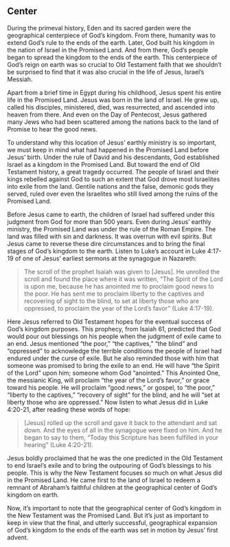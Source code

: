 ## Center

During the primeval history, Eden and its sacred garden were the geographical centerpiece of God’s kingdom. From there, humanity was to extend God’s rule to the ends of the earth. Later, God built his kingdom in the nation of Israel in the Promised Land. And from there, God’s people began to spread the kingdom to the ends of the earth. This centerpiece of God’s reign on earth was so crucial to Old Testament faith that we shouldn’t be surprised to find that it was also crucial in the life of Jesus, Israel’s Messiah.

Apart from a brief time in Egypt during his childhood, Jesus spent his entire life in the Promised Land. Jesus was born in the land of Israel. He grew up, called his disciples, ministered, died, was resurrected, and ascended into heaven from there. And even on the Day of Pentecost, Jesus gathered many Jews who had been scattered among the nations back to the land of Promise to hear the good news.

To understand why this location of Jesus’ earthly ministry is so important, we must keep in mind what had happened in the Promised Land before Jesus’ birth. Under the rule of David and his descendants, God established Israel as a kingdom in the Promised Land. But toward the end of Old Testament history, a great tragedy occurred. The people of Israel and their kings rebelled against God to such an extent that God drove most Israelites into exile from the land. Gentile nations and the false, demonic gods they served, ruled over even the Israelites who still lived among the ruins of the Promised Land.

Before Jesus came to earth, the children of Israel had suffered under this judgment from God for more than 500 years. Even during Jesus’ earthly ministry, the Promised Land was under the rule of the Roman Empire. The land was filled with sin and darkness. It was overrun with evil spirits. But Jesus came to reverse these dire circumstances and to bring the final stages of God’s kingdom to the earth. Listen to Luke’s account in Luke 4:17-19 of one of Jesus’ earliest sermons at the synagogue in Nazareth:

> The scroll of the prophet Isaiah was given to [Jesus]. He unrolled the scroll and found the place where it was written, “The Spirit of the Lord is upon me, because he has anointed me to proclaim good news to the poor. He has sent me to proclaim liberty to the captives and recovering of sight to the blind, to set at liberty those who are oppressed, to proclaim the year of the Lord’s favor” (Luke 4:17-19).

Here Jesus referred to Old Testament hopes for the eventual success of God’s kingdom purposes. This prophecy, from Isaiah 61, predicted that God would pour out blessings on his people when the judgment of exile came to an end. Jesus mentioned “the poor,” “the captives,” “the blind” and “oppressed” to acknowledge the terrible conditions the people of Israel had endured under the curse of exile. But he also reminded those with him that someone was promised to bring the exile to an end. He will have “the Spirit of the Lord” upon him; someone whom God “anointed.” This Anointed One, the messianic King, will proclaim “the year of the Lord’s favor,” or grace toward his people. He will proclaim “good news,” or gospel, to “the poor,” “liberty to the captives,” “recovery of sight” for the blind, and he will “set at liberty those who are oppressed.” Now listen to what Jesus did in Luke 4:20-21, after reading these words of hope:

> [Jesus] rolled up the scroll and gave it back to the attendant and sat down. And the eyes of all in the synagogue were fixed on him. And he began to say to them, “Today this Scripture has been fulfilled in your hearing” (Luke 4:20-21).

Jesus boldly proclaimed that he was the one predicted in the Old Testament to end Israel’s exile and to bring the outpouring of God’s blessings to his people. This is why the New Testament focuses so much on what Jesus did in the Promised Land. He came first to the land of Israel to redeem a remnant of Abraham’s faithful children at the geographical center of God’s kingdom on earth.

Now, it’s important to note that the geographical center of God’s kingdom in the New Testament was the Promised Land. But it’s just as important to keep in view that the final, and utterly successful, geographical expansion of God’s kingdom to the ends of the earth was set in motion by Jesus’ first advent.

